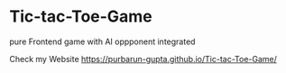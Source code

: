 # Tic-tac-Toe-Game

pure Frontend game with AI oppponent integrated

Check my Website
https://purbarun-gupta.github.io/Tic-tac-Toe-Game/
